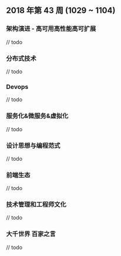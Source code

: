 
## 2018 年第 43 周 (1029 ~ 1104)

### 架构演进 - 高可用高性能高可扩展

// todo

### 分布式技术

// todo

### Devops

// todo

### 服务化&微服务&虚拟化

// todo

### 设计思想与编程范式

// todo

### 前端生态

// todo

### 技术管理和工程师文化

// todo

### 大千世界 百家之言

// todo

